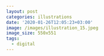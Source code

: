 ```yaml
---
layout: post
categories: illustrations
date: '2020-01-26T12:05:23+03:00'
image: /images/illustration_15.jpeg
image_size: 550x551
tags:
  - digital
---
```

